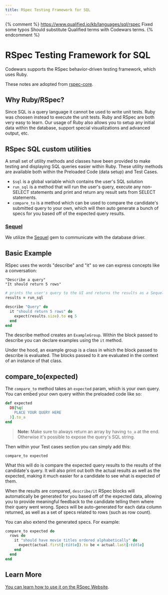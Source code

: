 ```yaml
---
title: RSpec Testing Framework for SQL
---
```


{% comment %}
https://www.qualified.io/kb/languages/sql/rspec
Fixed some typos
Should substitute Qualified terms with Codewars terms.
{% endcomment %}

# RSpec Testing Framework for SQL

Codewars supports the RSpec behavior-driven testing framework, which uses Ruby.

These notes are adopted from [rspec-core](http://rspec.info/documentation/3.3/rspec-core/).

## Why Ruby/RSpec?

Since SQL is a query language it cannot be used to write unit tests.
Ruby was choosen instead to execute the unit tests.
Ruby and RSpec are both very easy to learn.
Our usage of Ruby also allows you to setup any initial data within the database, support special visualizations and advanced output, etc.

## RSpec SQL custom utilities

A small set of utility methods and classes have been provided to make testing and displaying SQL queries easier within Ruby.
These utility methods are available both within the Preloaded Code (data setup) and Test Cases.

* `$sql` is a global variable which contains the user's SQL solution
* `run_sql` is a method that will run the user's query,
  execute any non-SELECT statements and print and return any result sets from SELECT statements.
* `compare_to` is a method which can be used to compare the candidate's submitted query to your own,
  which will then auto generate a bunch of specs for you based off of the expected query results.

### [Sequel](http://sequel.jeremyevans.net)

We utilize the [Sequel](http://sequel.jeremyevans.net) gem to communicate with the database driver.

## Basic Example

RSpec uses the words "describe" and "it" so we can express concepts like a conversation:

```
"Describe a query"
"It should return 5 rows"
```

```ruby
# prints the user's query to the UI and returns the results as a Sequel dataset.
results = run_sql

describe "Query" do
  it "should return 5 rows" do
    expect(results.size).to eq 5
  end
end
```

The describe method creates an `ExampleGroup`. Within the block passed to describe you can declare examples using the `it` method.

Under the hood, an example group is a class in which the block passed to describe is evaluated.
The blocks passed to it are evaluated in the context of an instance of that class.

## compare_to(expected)

The `compare_to` method takes an `expected` param, which is your own query.
You can embed your own query within the preloaded code like so:

```ruby
def expected
  DB[%q(
    PLACE YOUR QUERY HERE
  )].to_a
end
```

> **Note:** Make sure to always return an array by having `to_a` at the end. Otherwise it's possible to expose the query's SQL string.

Then within your Test cases section you can simply add this:

```
compare_to expected
```

What this will do is compare the expected query results to the results of the candidate's query. It will also print out both the actual results as well as the expected, making it much easier for a candidate to see what is expected of them.

When the results are compared, `describe/it` RSpec blocks will automatically be generated for you based off of the expected data, allowing you to provide meaningful feedback to the candidate telling them where their query went wrong. Specs will be auto-generated for each data column returned, as well as a set of specs related to rows (such as row count).

You can also extend the generated specs. For example:

```ruby
compare_to expected do
  rows do
    it "should have movie titles ordered alphabetically" do
      expect(actual.first[:title]).to be < actual.last[:title]
    end
  end
end
```

## Learn More

[You can learn how to use it on the RSpec Website](http://rspec.info/).


